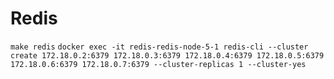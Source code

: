 # Redis

```make redis```
```docker exec -it redis-redis-node-5-1 redis-cli --cluster create 172.18.0.2:6379 172.18.0.3:6379 172.18.0.4:6379 172.18.0.5:6379 172.18.0.6:6379 172.18.0.7:6379 --cluster-replicas 1 --cluster-yes```